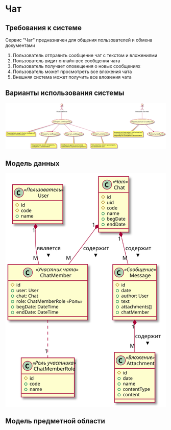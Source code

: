 # Чат

## Требования к системе
Сервис "Чат" предназначен для общения пользователей и обмена документами

1. Пользователь отправить сообщение чат с текстом и вложениями 
1. Пользователь видит онлайн все сообщения чата
1. Пользователь получает оповещения о новых сообщениях
1. Пользователь может просмотреть все вложения чата
1. Внешняя система может получить все вложения чата

## Варианты использования системы

![usecases](usecases.svg)

## Модель данных

![model](model.svg)

## Модель предметной области

